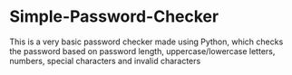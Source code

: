 # Simple-Password-Checker
This is a very basic password checker made using Python, which checks the password based on password length, uppercase/lowercase letters, numbers, special characters and invalid characters
